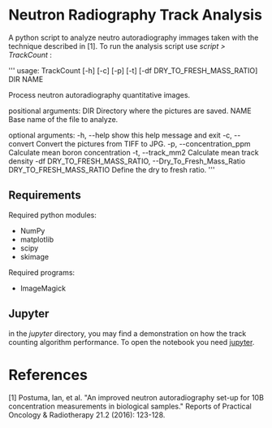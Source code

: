 # Neutron Radiography Track Analysis
A python script to analyze neutro autoradiography immages taken with the technique described in [1]. To run the analysis script use *script > TrackCount* :

'''
usage: TrackCount [-h] [-c] [-p] [-t] [-df DRY_TO_FRESH_MASS_RATIO] DIR NAME

Process neutron autoradiography quantitative images.

positional arguments:
  DIR                   Directory where the pictures are saved.
  NAME                  Base name of the file to analyze.

optional arguments:
  -h, --help            show this help message and exit
  -c, --convert         Convert the pictures from TIFF to JPG.
  -p, --concentration_ppm
                        Calculate mean boron concentration
  -t, --track_mm2       Calculate mean track density
  -df DRY_TO_FRESH_MASS_RATIO, --Dry_To_Fresh_Mass_Ratio DRY_TO_FRESH_MASS_RATIO
                        Define the dry to fresh ratio.
'''

## Requirements

Required python modules:

* NumPy
* matplotlib
* scipy
* skimage

Required programs:

* ImageMagick

## Jupyter

in the *jupyter* directory, you may find a demonstration on how the track counting algorithm performance. To open the notebook you need [jupyter](https://jupyter.org/).

# References
[1] Postuma, Ian, et al. "An improved neutron autoradiography set-up for 10B concentration measurements in biological samples." Reports of Practical Oncology & Radiotherapy 21.2 (2016): 123-128.
